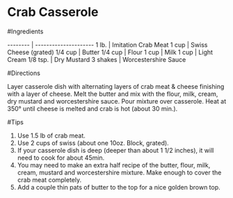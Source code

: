 Crab Casserole
=======

#Ingredients

-------- | ---------------------
1 lb.    | Imitation Crab Meat
1 cup    | Swiss Cheese (grated)
1/4 cup  | Butter
1/4 cup  | Flour
1 cup    | Milk
1 cup    | Light Cream
1/8 tsp. | Dry Mustard
3 shakes | Worcestershire Sauce

#Directions

Layer casserole dish with alternating layers of crab meat & cheese finishing with a layer of cheese.  Melt the butter and mix with the flour, milk, cream, dry mustard and worcestershire sauce.  Pour mixture over casserole.  Heat at 350° until cheese is melted and crab is hot (about 30 min.).


#Tips

1.  Use 1.5 lb of crab meat.
2.  Use 2 cups of swiss (about one 10oz. Block, grated).
3.  If your casserole dish is deep (deeper than about 1 1/2 inches), it will need to cook for about 45min.
4.  You may need to make an extra half recipe of the butter, flour, milk, cream, mustard and worcestershire mixture. Make enough to cover the crab meat completely.
5.  Add a couple thin pats of butter to the top for a nice golden brown top.


